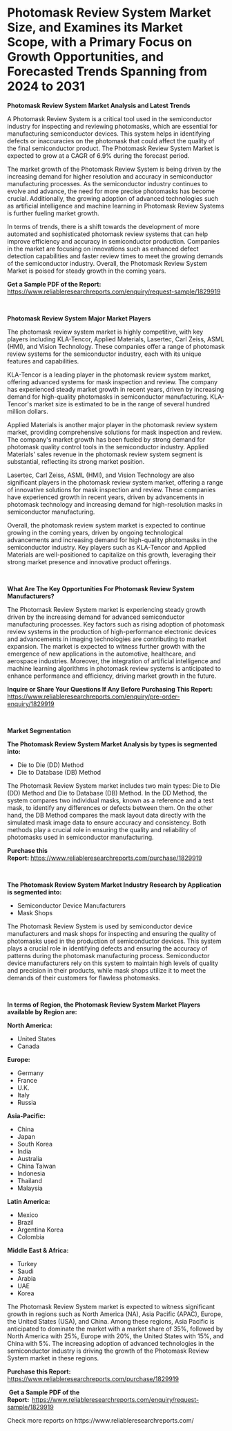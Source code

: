 <p><h1>Photomask Review System Market Size, and Examines its Market Scope, with a Primary Focus on Growth Opportunities, and Forecasted Trends Spanning from 2024 to 2031</h1></p><p><strong>Photomask Review System Market Analysis and Latest Trends</strong></p>
<p><p>A Photomask Review System is a critical tool used in the semiconductor industry for inspecting and reviewing photomasks, which are essential for manufacturing semiconductor devices. This system helps in identifying defects or inaccuracies on the photomask that could affect the quality of the final semiconductor product. The Photomask Review System Market is expected to grow at a CAGR of 6.9% during the forecast period.</p><p>The market growth of the Photomask Review System is being driven by the increasing demand for higher resolution and accuracy in semiconductor manufacturing processes. As the semiconductor industry continues to evolve and advance, the need for more precise photomasks has become crucial. Additionally, the growing adoption of advanced technologies such as artificial intelligence and machine learning in Photomask Review Systems is further fueling market growth.</p><p>In terms of trends, there is a shift towards the development of more automated and sophisticated photomask review systems that can help improve efficiency and accuracy in semiconductor production. Companies in the market are focusing on innovations such as enhanced defect detection capabilities and faster review times to meet the growing demands of the semiconductor industry. Overall, the Photomask Review System Market is poised for steady growth in the coming years.</p></p>
<p><strong>Get a Sample PDF of the Report:&nbsp;</strong> <a href="https://www.reliableresearchreports.com/enquiry/request-sample/1829919">https://www.reliableresearchreports.com/enquiry/request-sample/1829919</a></p>
<p>&nbsp;</p>
<p><strong>Photomask Review System Major Market Players</strong></p>
<p><p>The photomask review system market is highly competitive, with key players including KLA-Tencor, Applied Materials, Lasertec, Carl Zeiss, ASML (HMI), and Vision Technology. These companies offer a range of photomask review systems for the semiconductor industry, each with its unique features and capabilities.</p><p>KLA-Tencor is a leading player in the photomask review system market, offering advanced systems for mask inspection and review. The company has experienced steady market growth in recent years, driven by increasing demand for high-quality photomasks in semiconductor manufacturing. KLA-Tencor's market size is estimated to be in the range of several hundred million dollars.</p><p>Applied Materials is another major player in the photomask review system market, providing comprehensive solutions for mask inspection and review. The company's market growth has been fueled by strong demand for photomask quality control tools in the semiconductor industry. Applied Materials' sales revenue in the photomask review system segment is substantial, reflecting its strong market position.</p><p>Lasertec, Carl Zeiss, ASML (HMI), and Vision Technology are also significant players in the photomask review system market, offering a range of innovative solutions for mask inspection and review. These companies have experienced growth in recent years, driven by advancements in photomask technology and increasing demand for high-resolution masks in semiconductor manufacturing.</p><p>Overall, the photomask review system market is expected to continue growing in the coming years, driven by ongoing technological advancements and increasing demand for high-quality photomasks in the semiconductor industry. Key players such as KLA-Tencor and Applied Materials are well-positioned to capitalize on this growth, leveraging their strong market presence and innovative product offerings.</p></p>
<p>&nbsp;</p>
<p><strong>What Are The Key Opportunities For Photomask Review System Manufacturers?</strong></p>
<p><p>The Photomask Review System market is experiencing steady growth driven by the increasing demand for advanced semiconductor manufacturing processes. Key factors such as rising adoption of photomask review systems in the production of high-performance electronic devices and advancements in imaging technologies are contributing to market expansion. The market is expected to witness further growth with the emergence of new applications in the automotive, healthcare, and aerospace industries. Moreover, the integration of artificial intelligence and machine learning algorithms in photomask review systems is anticipated to enhance performance and efficiency, driving market growth in the future.</p></p>
<p><strong>Inquire or Share Your Questions If Any Before Purchasing This Report:</strong> <a href="https://www.reliableresearchreports.com/enquiry/pre-order-enquiry/1829919">https://www.reliableresearchreports.com/enquiry/pre-order-enquiry/1829919</a></p>
<p>&nbsp;</p>
<p><strong>Market Segmentation</strong></p>
<p><strong>The Photomask Review System Market Analysis by types is segmented into:</strong></p>
<p><ul><li>Die to Die (DD) Method</li><li>Die to Database (DB) Method</li></ul></p>
<p><p>The Photomask Review System market includes two main types: Die to Die (DD) Method and Die to Database (DB) Method. In the DD Method, the system compares two individual masks, known as a reference and a test mask, to identify any differences or defects between them. On the other hand, the DB Method compares the mask layout data directly with the simulated mask image data to ensure accuracy and consistency. Both methods play a crucial role in ensuring the quality and reliability of photomasks used in semiconductor manufacturing.</p></p>
<p><strong>Purchase this Report:&nbsp;</strong><a href="https://www.reliableresearchreports.com/purchase/1829919">https://www.reliableresearchreports.com/purchase/1829919</a></p>
<p>&nbsp;</p>
<p><strong>The Photomask Review System Market Industry Research by Application is segmented into:</strong></p>
<p><ul><li>Semiconductor Device Manufacturers</li><li>Mask Shops</li></ul></p>
<p><p>The Photomask Review System is used by semiconductor device manufacturers and mask shops for inspecting and ensuring the quality of photomasks used in the production of semiconductor devices. This system plays a crucial role in identifying defects and ensuring the accuracy of patterns during the photomask manufacturing process. Semiconductor device manufacturers rely on this system to maintain high levels of quality and precision in their products, while mask shops utilize it to meet the demands of their customers for flawless photomasks.</p></p>
<p>&nbsp;</p>
<p><strong>In terms of Region, the Photomask Review System Market Players available by Region are:</strong></p>
<p>
    <p> <strong> North America: </strong>
        <ul>
            <li>United States</li>
            <li>Canada</li>
        </ul>
        </p> 
    <p> <strong> Europe: </strong>
        <ul>
            <li>Germany</li>
            <li>France</li>
            <li>U.K.</li>
            <li>Italy</li>
            <li>Russia</li>
        </ul>
        </p> 
    <p> <strong> Asia-Pacific: </strong>
        <ul>
            <li>China</li>
            <li>Japan</li>
            <li>South Korea</li>
            <li>India</li>
            <li>Australia</li>
            <li>China Taiwan</li>
            <li>Indonesia</li>
            <li>Thailand</li>
            <li>Malaysia</li>
        </ul>
        </p> 
    <p> <strong> Latin America: </strong>
        <ul>
            <li>Mexico</li>
            <li>Brazil</li>
            <li>Argentina Korea</li>
            <li>Colombia</li>
        </ul>
        </p> 
    <p> <strong> Middle East & Africa: </strong>
        <ul>
            <li>Turkey</li>
            <li>Saudi</li>
            <li>Arabia</li>
            <li>UAE</li>
            <li>Korea</li>
        </ul>
    </p>
    </p>
<p><p>The Photomask Review System market is expected to witness significant growth in regions such as North America (NA), Asia Pacific (APAC), Europe, the United States (USA), and China. Among these regions, Asia Pacific is anticipated to dominate the market with a market share of 35%, followed by North America with 25%, Europe with 20%, the United States with 15%, and China with 5%. The increasing adoption of advanced technologies in the semiconductor industry is driving the growth of the Photomask Review System market in these regions.</p></p>
<p><strong>Purchase this Report: </strong><a href="https://www.reliableresearchreports.com/purchase/1829919">https://www.reliableresearchreports.com/purchase/1829919</a></p>
<p>&nbsp;<strong>Get a Sample PDF of the Report:&nbsp;&nbsp;</strong><a href="https://www.reliableresearchreports.com/enquiry/request-sample/1829919">https://www.reliableresearchreports.com/enquiry/request-sample/1829919</a></p>
<p><strong></strong></p>
<p>Check more reports on https://www.reliableresearchreports.com/</p>
